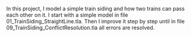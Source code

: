 In this project, I model a simple train siding and how two trains can pass each other on it. 
I start with a simple model in file 01_TrainSiding_StraightLine.tla. Then I improve it step by step until in file 09_TrainSiding_ConflictResolution.tla all errors are resolved.
